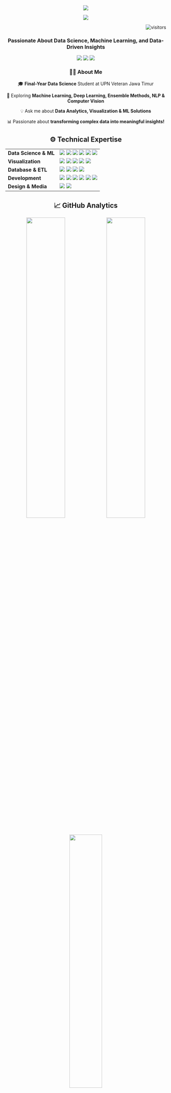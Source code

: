 <div align="center">
  <img src="https://capsule-render.vercel.app/api?type=waving&color=gradient&height=200&section=header&text=Rangga%20Laksana&fontSize=80&fontAlignY=35&animation=fadeIn&fontColor=white" />
</div>

<p align="center">
  <img src="https://readme-typing-svg.herokuapp.com/?font=Fira+Code&pause=1000&color=8A2BE2&width=435&lines=Data+Science+%7C+Machine+Learning+%7C+AI;Transforming+data+into+insights;Building+intelligent+solutions" />
</p>

<p align="right">
  <img src="https://visitor-badge.laobi.icu/badge?page_id=Ranggaalan.Ranggaalan&format=true&left_color=black&right_color=purple" alt="visitors"/>
</p>

<h3 align="center">Passionate About Data Science, Machine Learning, and Data-Driven Insights</h3>

<div align="center">
  <a href="mailto:ranggaalan90@gmail.com"><img src="https://img.shields.io/badge/Gmail-333333?style=for-the-badge&logo=gmail&logoColor=red" /></a>
  <a href="https://www.linkedin.com/in/rangga-laksana" target="_blank"><img src="https://img.shields.io/badge/LinkedIn-0077B5?style=for-the-badge&logo=linkedin&logoColor=white" /></a>
  <a href="https://Ranggaalan.github.io" target="_blank"><img src="https://img.shields.io/badge/Portfolio-FF5722?style=for-the-badge&logo=todoist&logoColor=white" /></a>
</div>

<div align="center">
  <h3>👨‍💻 About Me</h3>
  
  🎓 **Final-Year Data Science** Student at UPN Veteran Jawa Timur
  
  🚀 Exploring **Machine Learning, Deep Learning, Ensemble Methods, NLP & Computer Vision**
  
  💡 Ask me about **Data Analytics, Visualization & ML Solutions**
  
  📊 Passionate about **transforming complex data into meaningful insights!**
</div>

<div align="center">
  <h2>⚙️ Technical Expertise</h2>
</div>

<table align="center" border="0" cellspacing="0" cellpadding="0">
  <tr>
    <td><strong>Data Science & ML</strong></td>
    <td>
      <img src="https://img.shields.io/badge/Python-3776AB?style=flat-square&logo=python&logoColor=white" />
      <img src="https://img.shields.io/badge/Pandas-150458?style=flat-square&logo=pandas&logoColor=white" />
      <img src="https://img.shields.io/badge/NumPy-013243?style=flat-square&logo=numpy&logoColor=white" />
      <img src="https://img.shields.io/badge/SciPy-8CAAE6?style=flat-square&logo=scipy&logoColor=white" />
      <img src="https://img.shields.io/badge/scikit_learn-F7931E?style=flat-square&logo=scikit-learn&logoColor=white" />
      <img src="https://img.shields.io/badge/TensorFlow-FF6F00?style=flat-square&logo=tensorflow&logoColor=white" />
    </td>
  </tr>
  <tr>
    <td><strong>Visualization</strong></td>
    <td>
      <img src="https://img.shields.io/badge/Power_BI-F2C811?style=flat-square&logo=powerbi&logoColor=black" />
      <img src="https://img.shields.io/badge/Tableau-E97627?style=flat-square&logo=tableau&logoColor=white" />
      <img src="https://img.shields.io/badge/Looker_Studio-4285F4?style=flat-square&logo=google&logoColor=white" />
      <img src="https://img.shields.io/badge/matplotlib-11557c?style=flat-square" />
      <img src="https://img.shields.io/badge/seaborn-3580AD?style=flat-square" />
    </td>
  </tr>
  <tr>
    <td><strong>Database & ETL</strong></td>
    <td>
      <img src="https://img.shields.io/badge/MySQL-4479A1?style=flat-square&logo=mysql&logoColor=white" />
      <img src="https://img.shields.io/badge/Pentaho-E00000?style=flat-square&logo=pentaho&logoColor=white" />
      <img src="https://img.shields.io/badge/Microsoft_Excel-217346?style=flat-square&logo=microsoft-excel&logoColor=white" />
      <img src="https://img.shields.io/badge/SQL-025E8C?style=flat-square&logo=sql&logoColor=white" />
    </td>
  </tr>
  <tr>
    <td><strong>Development</strong></td>
    <td>
      <img src="https://img.shields.io/badge/VS_Code-007ACC?style=flat-square&logo=visual-studio-code&logoColor=white" />
      <img src="https://img.shields.io/badge/Anaconda-44A833?style=flat-square&logo=anaconda&logoColor=white" />
      <img src="https://img.shields.io/badge/Jupyter-F37626?style=flat-square&logo=jupyter&logoColor=white" />
      <img src="https://img.shields.io/badge/XAMPP-FB7A24?style=flat-square&logo=xampp&logoColor=white" />
      <img src="https://img.shields.io/badge/Streamlit-FF4B4B?style=flat-square&logo=streamlit&logoColor=white" />
      <img src="https://img.shields.io/badge/Git-F05032?style=flat-square&logo=git&logoColor=white" />
    </td>
  </tr>
  <tr>
    <td><strong>Design & Media</strong></td>
    <td>
      <img src="https://img.shields.io/badge/Canva-00C4CC?style=flat-square&logo=canva&logoColor=white" />
      <img src="https://img.shields.io/badge/CapCut-000000?style=flat-square&logo=capcut&logoColor=white" />
    </td>
  </tr>
</table>

<div align="center">
  <h2>📈 GitHub Analytics</h2>
</div>

<p align="center">
  <img width="49%" src="https://github-readme-stats.vercel.app/api?username=Ranggaalan&show_icons=true&count_private=true&theme=tokyonight&hide_border=true" />
  <img width="49%" src="https://github-readme-streak-stats.herokuapp.com/?user=Ranggaalan&theme=tokyonight&hide_border=true" />
</p>

<p align="center">
  <img width="45%" src="https://github-readme-stats.vercel.app/api/top-langs/?username=Ranggaalan&layout=compact&theme=tokyonight&hide_border=true" />
</p>

<p align="center">
  <img width="90%" src="https://github-profile-trophy.vercel.app/?username=Ranggaalan&theme=tokyonight&no-frame=true&row=1&column=7" />
</p>

<div align="center">
  <img width="100%" src="https://github-readme-activity-graph.vercel.app/graph?username=Ranggaalan&theme=tokyo-night&hide_border=true" alt="Contribution Graph" />
</div>

<br>

<div align="center">
  <h2>💡 Featured Projects</h2>
  <a href="https://github.com/Ranggaalan/project-1">
    <img width="49%" src="https://github-readme-stats.vercel.app/api/pin/?username=Ranggaalan&repo=project-1&theme=tokyonight&hide_border=true" />
  </a>
  <a href="https://github.com/Ranggaalan/project-2">
    <img width="49%" src="https://github-readme-stats.vercel.app/api/pin/?username=Ranggaalan&repo=project-2&theme=tokyonight&hide_border=true" />
  </a>
</div>

<br>

<div align="center">
  <img src="https://quotes-github-readme.vercel.app/api?type=horizontal&theme=tokyonight" />
</div>

<br>

<div align="center">
  <h2>💭 Data Science Wisdom</h2>
  <b><i>"In God we trust. All others must bring data."</i></b><br>
  - W. Edwards Deming
</div>

<div align="center">
  <br>
  <a href="https://www.linkedin.com/in/rangga-laksana">
    <img src="https://img.shields.io/badge/Connect%20With%20Me-0077B5?style=for-the-badge&logo=linkedin&logoColor=white" />
  </a>
</div>

<div align="center">
  <img src="https://capsule-render.vercel.app/api?type=waving&color=gradient&height=120&section=footer&animation=fadeIn" />
</div>
